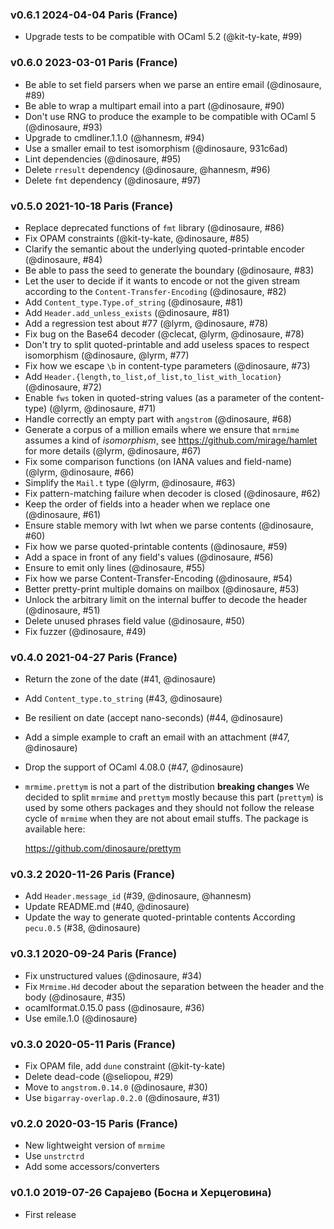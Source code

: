 ### v0.6.1 2024-04-04 Paris (France)

- Upgrade tests to be compatible with OCaml 5.2 (@kit-ty-kate, #99)

### v0.6.0 2023-03-01 Paris (France)

- Be able to set field parsers when we parse an entire email (@dinosaure, #89)
- Be able to wrap a multipart email into a part (@dinosaure, #90)
- Don't use RNG to produce the example to be compatible with OCaml 5 (@dinosaure, #93)
- Upgrade to cmdliner.1.1.0 (@hannesm, #94)
- Use a smaller email to test isomorphism (@dinosaure, 931c6ad)
- Lint dependencies (@dinosaure, #95)
- Delete `rresult` dependency (@dinosaure, @hannesm, #96)
- Delete `fmt` dependency (@dinosaure, #97)

### v0.5.0 2021-10-18 Paris (France)

- Replace deprecated functions of `fmt` library (@dinosaure, #86)
- Fix OPAM constraints (@kit-ty-kate, @dinosaure, #85)
- Clarify the semantic about the underlying quoted-printable encoder (@dinosaure, #84)
- Be able to pass the seed to generate the boundary (@dinosaure, #83)
- Let the user to decide if it wants to encode or not the given stream
  according to the `Content-Transfer-Encoding` (@dinosaure, #82)
- Add `Content_type.Type.of_string` (@dinosaure, #81)
- Add `Header.add_unless_exists` (@dinosaure, #81)
- Add a regression test about #77 (@lyrm, @dinosaure, #78)
- Fix bug on the Base64 decoder (@clecat, @lyrm, @dinosaure, #78)
- Don't try to split quoted-printable and add useless spaces to respect isomorphism (@dinosaure, @lyrm, #77)
- Fix how we escape `\b` in content-type parameters (@dinosaure, #73)
- Add `Header.{length,to_list,of_list,to_list_with_location}` (@dinosaure, #72)
- Enable `fws` token in quoted-string values (as a parameter of the content-type) (@lyrm, @dinosaure, #71)
- Handle correctly an empty part with `angstrom` (@dinosaure, #68)
- Generate a corpus of a million emails where we ensure that
  `mrmime` assumes a kind of _isomorphism_, see https://github.com/mirage/hamlet
  for more details (@lyrm, @dinosaure, #67)
- Fix some comparison functions (on IANA values and field-name) (@lyrm, @dinosaure, #66)
- Simplify the `Mail.t` type (@lyrm, @dinosaure, #63)
- Fix pattern-matching failure when decoder is closed (@dinosaure, #62)
- Keep the order of fields into a header when we replace one (@dinosaure, #61)
- Ensure stable memory with lwt when we parse contents (@dinosaure, #60)
- Fix how we parse quoted-printable contents (@dinosaure, #59)
- Add a space in front of any field's values (@dinosaure, #56)
- Ensure to emit only lines (@dinosaure, #55)
- Fix how we parse Content-Transfer-Encoding (@dinosaure, #54)
- Better pretty-print multiple domains on mailbox (@dinosaure, #53)
- Unlock the arbitrary limit on the internal buffer to decode the header (@dinosaure, #51)
- Delete unused phrases field value (@dinosaure, #50)
- Fix fuzzer (@dinosaure, #49)

### v0.4.0 2021-04-27 Paris (France)

- Return the zone of the date (#41, @dinosaure)
- Add `Content_type.to_string` (#43, @dinosaure)
- Be resilient on date (accept nano-seconds) (#44, @dinosaure)
- Add a simple example to craft an email with an attachment (#47, @dinosaure)
- Drop the support of OCaml 4.08.0 (#47, @dinosaure)
- `mrmime.prettym` is not a part of the distribution
  **breaking changes**
  We decided to split `mrmime` and `prettym` mostly because this
  part (`prettym`) is used by some others packages and they should
  not follow the release cycle of `mrmime` when they are not about
  email stuffs. The package is available here:

  https://github.com/dinosaure/prettym

### v0.3.2 2020-11-26 Paris (France)

- Add `Header.message_id` (#39, @dinosaure, @hannesm)
- Update README.md (#40, @dinosaure)
- Update the way to generate quoted-printable contents
  According `pecu.0.5` (#38, @dinosaure)

### v0.3.1 2020-09-24 Paris (France)

- Fix unstructured values (@dinosaure, #34)
- Fix `Mrmime.Hd` decoder about the separation between the header
  and the body (@dinosaure, #35)
- ocamlformat.0.15.0 pass (@dinosaure, #36)
- Use emile.1.0 (@dinosaure)

### v0.3.0 2020-05-11 Paris (France)

- Fix OPAM file, add `dune` constraint (@kit-ty-kate)
- Delete dead-code (@seliopou, #29)
- Move to `angstrom.0.14.0` (@dinosaure, #30)
- Use `bigarray-overlap.0.2.0` (@dinosaure, #31)

### v0.2.0 2020-03-15 Paris (France)

- New lightweight version of `mrmime`
- Use `unstrctrd`
- Add some accessors/converters

### v0.1.0 2019-07-26 Сарајево (Боснa и Херцеговина)

- First release
